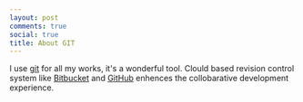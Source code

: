 ```yaml
---
layout: post
comments: true
social: true
title: About GIT
---
```

I use [git][1] for all my works, it's a wonderful tool. Clould based revision control system like [Bitbucket][2] and [GitHub][3] enhences the collobarative development experience.  
 
[1]: http://git-scm.com/
[2]: http://bitbucket.org/
[3]: http://github.com/